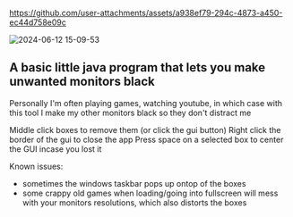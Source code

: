 https://github.com/user-attachments/assets/a938ef79-294c-4873-a450-ec44d758e09c

![2024-06-12 15-09-53](https://github.com/cate02/Blackout-monitors/assets/72059042/951c8b27-265b-4fad-829b-2fdf1d7c6eca)

## A basic little java program that lets you make unwanted monitors black
Personally I'm often playing games, watching youtube, in which case with this tool I make my other monitors black so they don't distract me

Middle click boxes to remove them (or click the gui button)
Right click the border of the gui to close the app
Press space on a selected box to center the GUI incase you lost it

Known issues:
- sometimes the windows taskbar pops up ontop of the boxes
- some crappy old games when loading/going into fullscreen will mess with your monitors resolutions, which also distorts the boxes
